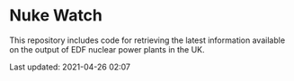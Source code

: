# Nuke Watch

This repository includes code for retrieving the latest information available on the output of EDF nuclear power plants in the UK.

Last updated: 2021-04-26 02:07
